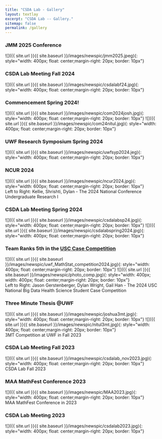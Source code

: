 ```yaml
---
title: "CSDA Lab - Gallery"
layout: textlay
excerpt: "CSDA Lab -- Gallery."
sitemap: false
permalink: /gallery
---
```


### JMM 2025 Conference

![]({{ site.url }}{{ site.baseurl }}/images/newspic/jmm2025.jpeg){: style="width: 400px; float: center;margin-right: 20px; border: 10px"} 


### CSDA Lab Meeting Fall 2024
![]({{ site.url }}{{ site.baseurl }}/images/newspic/csdalabf24.jpg){: style="width: 400px; float: center;margin-right: 20px; border: 10px"} 


### Commencement Spring 2024! 
 
![]({{ site.url }}{{ site.baseurl }}/images/newspic/com2024josh.jpg){: style="width: 400px; float: center;margin-right: 20px; border: 10px"} 
![]({{ site.url }}{{ site.baseurl }}/images/newspic/com24nitul.jpg){: style="width: 400px; float: center;margin-right: 20px; border: 10px"} 


### UWF Research Symposium Spring 2024

![]({{ site.url }}{{ site.baseurl }}/images/newspic/uwfsyp2024.jeg){: style="width: 400px; float: center;margin-right: 20px; border: 10px"} 

### NCUR 2024
![]({{ site.url }}{{ site.baseurl }}/images/newspic/ncur2024.jpg){: style="width: 600px; float: center;margin-right: 20px; border: 10px"} 
<br> Left to Right: Kellie, Shrishti, Dylan - The 2024 National Conference Undergraduate Research
I

### CSDA Lab Meeting Spring 2024
![]({{ site.url }}{{ site.baseurl }}/images/newspic/csdalabsp24.jpg){: style="width: 400px; float: center;margin-right: 20px; border: 10px"} 
![]({{ site.url }}{{ site.baseurl }}/images/newspic/csdalabspring2024.jpg){: style="width: 400px; float: center;margin-right: 20px; border: 10px"} 


<!---### CFGS 2024
![]({{ site.url }}{{ site.baseurl }}/images/newspic/uwf_MathStat_competition2024.jpg){: style="width: 400px; float: center;margin-right: 20px; border: 10px"} 
![]({{ site.url }}{{ site.baseurl }}/images/newspic/photo_comp.jpg){: style="width: 400px; float: center;margin-right: 20px; border: 10px"} <br> Left to Right: Jason Gerstenberger, Dylan Wright, Gail Han - The 2024 USC National Big Data Health Science Student Case Competition-->


### Team Ranks 5th in the [USC Case Competition](https://news.uwf.edu/uwf-team-places-in-top-5-in-national-data-science-competition/) 
![]({{ site.url }}{{ site.baseurl }}/images/newspic/uwf_MathStat_competition2024.jpg){: style="width: 400px; float: center;margin-right: 20px; border: 10px"} ![]({{ site.url }}{{ site.baseurl }}/images/newspic/photo_comp.jpg){: style="width: 400px; width: 400px; float: center;margin-right: 20px; border: 10px"} <br> Left to Right: Jason Gerstenberger, Dylan Wright, Gail Han - The 2024 USC National Big Data Health Science Student Case Competition 

### Three Minute Thesis @UWF
![]({{ site.url }}{{ site.baseurl }}/images/newspic/joshua3mt.jpg){: style="width: 400px; float: center;margin-right: 20px; border: 10px"} ![]({{ site.url }}{{ site.baseurl }}/images/newspic/nitul3mt.jpg){: style="width: 400px; float: center;margin-right: 20px; border: 10px"} <br> 3MT Competition at UWF in Fall 2023

### CSDA Lab Meeting Fall 2023

 ![]({{ site.url }}{{ site.baseurl }}/images/newspic/csdalab_nov2023.jpg){: style="width: 400px; float: center;margin-right: 20px; border: 10px"} <br> CSDA Lab Fall 2023

 
### MAA MathFest Conference 2023

 ![]({{ site.url }}{{ site.baseurl }}/images/newspic/MAA2023.jpg){: style="width: 400px; float: center;margin-right: 20px; border: 10px"} <br> MAA MathFest Conference in 2023

### CSDA Lab Meeting 2023

 ![]({{ site.url }}{{ site.baseurl }}/images/newspic/csdalab2023.jpg){: style="width: 400px; float: center;margin-right: 20px; border: 10px"} 


